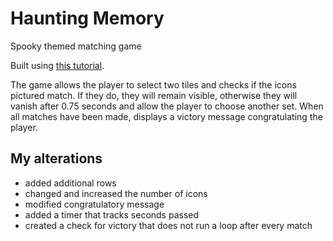 # Haunting Memory
Spooky themed matching game

Built using [this tutorial](https://docs.microsoft.com/en-us/visualstudio/ide/tutorial-3-create-a-matching-game). 

The game allows the player to select two tiles and checks if the icons pictured match. If they do, they will remain visible, 
otherwise they will vanish after 0.75 seconds and allow the player to choose another set. When all matches have been made, 
displays a victory message congratulating the player.

## My alterations

- added additional rows 
- changed and increased the number of icons
- modified congratulatory message
- added a timer that tracks seconds passed
- created a check for victory that does not run a loop after every match
